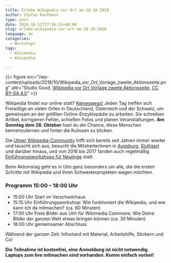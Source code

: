 ```yaml
---
title: Erlebe Wikipedia vor Ort am 28.10.2018
author: Stefan Kaufmann
type: post
date: 2018-10-12T17:56:33+00:00
slug: erlebe-wikipedia-vor-ort-am-28-10-2018
language: de
categories:
  - Workshops
tags:
  - Wikimedia
  - Wikipedia

---
```


{{< figure src="/wp-content/uploads/2018/10/Wikipedia_vor_Ort_Vorlage_zweite_Aktionsseite.png" attr="Studio Good, [Wikipedia vor Ort Vorlage zweite Aktionsseite](https://commons.wikimedia.org/wiki/File:Wikipedia_vor_Ort_Vorlage_zweite_Aktionsseite.png), [CC BY-SA 4.0](https://creativecommons.org/licenses/by-sa/4.0/legalcode)" >}}

Wikipedia findet nur online statt? [Keineswegs!][3] Jeden Tag treffen sich Freiwillige an vielen Orten in Deutschland, Österreich und der Schweiz, um gemeinsam an der größten Online-Enzyklopädie zu arbeiten. Sie schreiben Artikel, korrigieren Fehler, schießen Fotos und planen Veranstaltungen. **Am Sonntag dem 28. Oktober** hast du die Chance, diese Menschen kennenzulernen und hinter die Kulissen zu blicken.

Die [Ulmer Wikipedia-Community][4] trifft sich bereits seit Jahren immer wieder und tauscht sich aus, besucht die MitstreiterInnen in [Augsburg][5], [Stuttgart][6] und darüber hinaus, und von 2016 bis 2017 fanden auch regelmäßig [Einführungsworkshops für Neulinge][7] statt.

Beim Aktionstag geht es in Ulm ganz besonders um alle, die die ersten Schritte mit Wikipedia und ihren Schwesterprojekten wagen möchten.

### Programm 15:00 &#8211; 18:00 Uhr

  * 15:00 Uhr Start im Verschwörhaus
  * 15:15 Uhr Einführungsworkshop: Wie funktioniert die Wikipedia, und wie kann ich da mitmachen? (ca. 60 Minuten)
  * 17:00 Uhr Freie Bilder aus Ulm für Wikimedia Commons: Wie Deine Bilder der ganzen Welt etwas bringen können (ca. 30 Minuten)
  * 18:00 Uhr gemeinsamer Abschluss

Während der ganzen Zeit: Infostand mit Material, Arbeitshilfe, Stickern und Co!

**Die Teilnahme ist kostenfrei, eine Anmeldung ist nicht notwendig. Laptops zum live mitmachen sind vorhanden. Komm einfach vorbei!**

 [3]: https://de.wikipedia.org/wiki/Wikipedia:Wikipedia_vor_Ort_2018
 [4]: https://de.wikipedia.org/wiki/Wikipedia:Ulm/Neu-Ulm "Wikipedia:Ulm/Neu-Ulm"
 [5]: https://de.wikipedia.org/wiki/Wikipedia:Augsburg "Wikipedia:Augsburg"
 [6]: https://de.wikipedia.org/wiki/Wikipedia:Stuttgart "Wikipedia:Stuttgart"
 [7]: https://de.wikipedia.org/wiki/Wikipedia:Ulm/Neu-Ulm/Archiv/Einf%C3%BChrungskurse_und_Editierworkshops "Wikipedia:Ulm/Neu-Ulm/Archiv/Einführungskurse und Editierworkshops"
